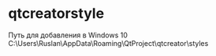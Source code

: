 # qtcreatorstyle
Путь для добавления в Windows 10
C:\Users\Ruslan\AppData\Roaming\QtProject\qtcreator\styles
